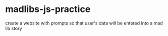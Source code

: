 # madlibs-js-practice
create a website with prompts so that user's data will be entered into a mad lib story
